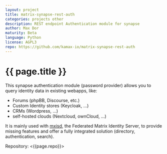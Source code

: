```yaml
---
layout: project
title: matrix-synapse-rest-auth
categories: projects other
description: REST endpoint Authentication module for synapse
author: Max Dor
maturity: Beta
language: Python
license: AGPL3
repo: https://github.com/kamax-io/matrix-synapse-rest-auth
---
```


# {{ page.title }}
This synapse authentication module (password provider) allows you to query identity data in existing webapps, like:
- Forums (phpBB, Discourse, etc.)
- Custom Identity stores (Keycloak, ...)
- CRMs (Wordpress, ...)
- self-hosted clouds (Nextcloud, ownCloud, ...)

It is mainly used with [mxisd](https://github.com/kamax-io/mxisd), the Federated Matrix Identity Server, to provide
missing features and offer a fully integrated solution (directory, authentication, search).

Repository: <{{page.repo}}>
